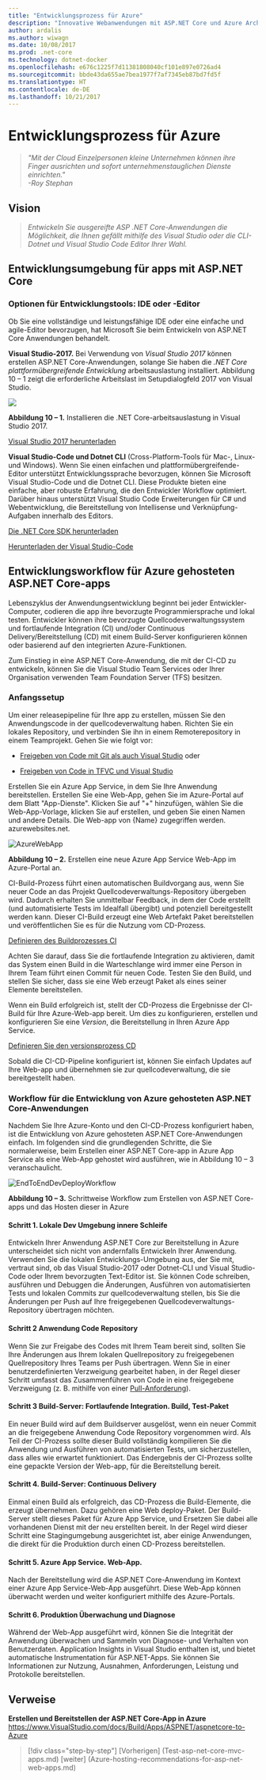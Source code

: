 ```yaml
---
title: "Entwicklungsprozess für Azure"
description: "Innovative Webanwendungen mit ASP.NET Core und Azure Architekt | Entwicklungsprozess für Azure"
author: ardalis
ms.author: wiwagn
ms.date: 10/08/2017
ms.prod: .net-core
ms.technology: dotnet-docker
ms.openlocfilehash: e676c1225f7d11381808040cf101e897e0726ad4
ms.sourcegitcommit: bbde43da655ae7bea1977f7af7345eb87bd7fd5f
ms.translationtype: HT
ms.contentlocale: de-DE
ms.lasthandoff: 10/21/2017
---
```

# <a name="development-process-for-azure"></a>Entwicklungsprozess für Azure

> _"Mit der Cloud Einzelpersonen kleine Unternehmen können ihre Finger ausrichten und sofort unternehmenstauglichen Dienste einrichten."_  
> _-Roy Stephan_

 ## <a name="vision"></a>Vision

> *Entwickeln Sie ausgereifte ASP .NET Core-Anwendungen die Möglichkeit, die Ihnen gefällt mithilfe des Visual Studio oder die CLI-Dotnet und Visual Studio Code Editor Ihrer Wahl.*

## <a name="development-environment-for-aspnet-core-apps"></a>Entwicklungsumgebung für apps mit ASP.NET Core

### <a name="development-tools-choices-ide-or-editor"></a>Optionen für Entwicklungstools: IDE oder -Editor

Ob Sie eine vollständige und leistungsfähige IDE oder eine einfache und agile-Editor bevorzugen, hat Microsoft Sie beim Entwickeln von ASP.NET Core Anwendungen behandelt.

**Visual Studio-2017.** Bei Verwendung von *Visual Studio 2017* können erstellen ASP.NET Core-Anwendungen, solange Sie haben die *.NET Core plattformübergreifende Entwicklung* arbeitsauslastung installiert. Abbildung 10 – 1 zeigt die erforderliche Arbeitslast im Setupdialogfeld 2017 von Visual Studio.

![](./media/image10-1.png)

**Abbildung 10 – 1.** Installieren die .NET Core-arbeitsauslastung in Visual Studio 2017.

[Visual Studio 2017 herunterladen](https://www.visualstudio.com/downloads/)

**Visual Studio-Code und Dotnet CLI** (Cross-Platform-Tools für Mac-, Linux- und Windows). Wenn Sie einen einfachen und plattformübergreifende-Editor unterstützt Entwicklungssprache bevorzugen, können Sie Microsoft Visual Studio-Code und die Dotnet CLI. Diese Produkte bieten eine einfache, aber robuste Erfahrung, die den Entwickler Workflow optimiert. Darüber hinaus unterstützt Visual Studio Code Erweiterungen für C\# und Webentwicklung, die Bereitstellung von Intellisense und Verknüpfung-Aufgaben innerhalb des Editors.

[Die .NET Core SDK herunterladen](https://www.microsoft.com/net/download/core)

[Herunterladen der Visual Studio-Code](https://code.visualstudio.com/download)



## <a name="development-workflow-for-azure-hosted-aspnet-core-apps"></a>Entwicklungsworkflow für Azure gehosteten ASP.NET Core-apps

Lebenszyklus der Anwendungsentwicklung beginnt bei jeder Entwickler-Computer, codieren die app ihre bevorzugte Programmiersprache und lokal testen. Entwickler können ihre bevorzugte Quellcodeverwaltungssystem und fortlaufende Integration (CI) und/oder Continuous Delivery/Bereitstellung (CD) mit einem Build-Server konfigurieren können oder basierend auf den integrierten Azure-Funktionen.

Zum Einstieg in eine ASP.NET Core-Anwendung, die mit der CI-CD zu entwickeln, können Sie die Visual Studio Team Services oder Ihrer Organisation verwenden Team Foundation Server (TFS) besitzen.

### <a name="initial-setup"></a>Anfangssetup

Um einer releasepipeline für Ihre app zu erstellen, müssen Sie den Anwendungscode in der quellcodeverwaltung haben. Richten Sie ein lokales Repository, und verbinden Sie ihn in einem Remoterepository in einem Teamprojekt. Gehen Sie wie folgt vor:

-   [Freigeben von Code mit Git als auch Visual Studio](https://www.visualstudio.com/docs/git/share-your-code-in-git-vs) oder

-   [Freigeben von Code in TFVC und Visual Studio](https://www.visualstudio.com/docs/tfvc/share-your-code-in-tfvc-vs)

Erstellen Sie ein Azure App Service, in dem Sie Ihre Anwendung bereitstellen. Erstellen Sie eine Web-App, gehen Sie im Azure-Portal auf dem Blatt "App-Dienste". Klicken Sie auf "+" hinzufügen, wählen Sie die Web-App-Vorlage, klicken Sie auf erstellen, und geben Sie einen Namen und andere Details. Die Web-app von {Name} zugegriffen werden. azurewebsites.net.

![AzureWebApp](./media/image10-2.png)

**Abbildung 10 – 2.** Erstellen eine neue Azure App Service Web-App im Azure-Portal an.

CI-Build-Prozess führt einen automatischen Buildvorgang aus, wenn Sie neuer Code an das Projekt Quellcodeverwaltungs-Repository übergeben wird. Dadurch erhalten Sie unmittelbar Feedback, in dem der Code erstellt (und automatisierte Tests im Idealfall übergibt) und potenziell bereitgestellt werden kann. Dieser CI-Build erzeugt eine Web Artefakt Paket bereitstellen und veröffentlichen Sie es für die Nutzung vom CD-Prozess.

[Definieren des Buildprozesses CI](https://www.visualstudio.com/docs/build/apps/aspnet/aspnetcore-to-azure#ci)

Achten Sie darauf, dass Sie die fortlaufende Integration zu aktivieren, damit das System einen Build in die Warteschlange wird immer eine Person in Ihrem Team führt einen Commit für neuen Code. Testen Sie den Build, und stellen Sie sicher, dass sie eine Web erzeugt Paket als eines seiner Elemente bereitstellen.

Wenn ein Build erfolgreich ist, stellt der CD-Prozess die Ergebnisse der CI-Build für Ihre Azure-Web-app bereit. Um dies zu konfigurieren, erstellen und konfigurieren Sie eine *Version*, die Bereitstellung in Ihren Azure App Service.

[Definieren Sie den versionsprozess CD](https://www.visualstudio.com/docs/build/apps/aspnet/aspnetcore-to-azure#cd)

Sobald die CI-CD-Pipeline konfiguriert ist, können Sie einfach Updates auf Ihre Web-app und übernehmen sie zur quellcodeverwaltung, die sie bereitgestellt haben.

### <a name="workflow-for-developing-azure-hosted-aspnet-core-applications"></a>Workflow für die Entwicklung von Azure gehosteten ASP.NET Core-Anwendungen

Nachdem Sie Ihre Azure-Konto und den CI-CD-Prozess konfiguriert haben, ist die Entwicklung von Azure gehosteten ASP.NET Core-Anwendungen einfach. Im folgenden sind die grundlegenden Schritte, die Sie normalerweise, beim Erstellen einer ASP.NET Core-app in Azure App Service als eine Web-App gehostet wird ausführen, wie in Abbildung 10 – 3 veranschaulicht.

![EndToEndDevDeployWorkflow](./media/image10-3.png)

**Abbildung 10 – 3.** Schrittweise Workflow zum Erstellen von ASP.NET Core-apps und das Hosten dieser in Azure

#### <a name="step-1-local-dev-environment-inner-loop"></a>Schritt 1. Lokale Dev Umgebung innere Schleife

Entwickeln Ihrer Anwendung ASP.NET Core zur Bereitstellung in Azure unterscheidet sich nicht von andernfalls Entwickeln Ihrer Anwendung. Verwenden Sie die lokalen Entwicklungs-Umgebung aus, der Sie mit, vertraut sind, ob das Visual Studio-2017 oder Dotnet-CLI und Visual Studio-Code oder Ihrem bevorzugten Text-Editor ist. Sie können Code schreiben, ausführen und Debuggen die Änderungen, Ausführen von automatisierten Tests und lokalen Commits zur quellcodeverwaltung stellen, bis Sie die Änderungen per Push auf Ihre freigegebenen Quellcodeverwaltungs-Repository übertragen möchten.

#### <a name="step-2-application-code-repository"></a>Schritt 2 Anwendung Code Repository

Wenn Sie zur Freigabe des Codes mit Ihrem Team bereit sind, sollten Sie Ihre Änderungen aus Ihrem lokalen Quellrepository zu freigegebenen Quellrepository Ihres Teams per Push übertragen. Wenn Sie in einer benutzerdefinierten Verzweigung gearbeitet haben, in der Regel dieser Schritt umfasst das Zusammenführen von Code in eine freigegebene Verzweigung (z. B. mithilfe von einer [Pull-Anforderung](https://www.visualstudio.com/docs/git/pull-requests)).

#### <a name="step-3-build-server-continuous-integration-build-test-package"></a>Schritt 3 Build-Server: Fortlaufende Integration. Build, Test-Paket

Ein neuer Build wird auf dem Buildserver ausgelöst, wenn ein neuer Commit an die freigegebene Anwendung Code Repository vorgenommen wird. Als Teil der CI-Prozess sollte dieser Build vollständig kompilieren Sie die Anwendung und Ausführen von automatisierten Tests, um sicherzustellen, dass alles wie erwartet funktioniert. Das Endergebnis der CI-Prozess sollte eine gepackte Version der Web-app, für die Bereitstellung bereit.

#### <a name="step-4-build-server-continuous-delivery"></a>Schritt 4. Build-Server: Continuous Delivery

Einmal einen Build als erfolgreich, das CD-Prozess die Build-Elemente, die erzeugt übernehmen. Dazu gehören eine Web deploy-Paket. Der Build-Server stellt dieses Paket für Azure App Service, und Ersetzen Sie dabei alle vorhandenen Dienst mit der neu erstellten bereit. In der Regel wird dieser Schritt eine Stagingumgebung ausgerichtet ist, aber einige Anwendungen, die direkt für die Produktion durch einen CD-Prozess bereitstellen.

#### <a name="step-5-azure-app-service-web-app"></a>Schritt 5. Azure App Service. Web-App.

Nach der Bereitstellung wird die ASP.NET Core-Anwendung im Kontext einer Azure App Service-Web-App ausgeführt. Diese Web-App können überwacht werden und weiter konfiguriert mithilfe des Azure-Portals.

#### <a name="step-6-production-monitoring-and-diagnostics"></a>Schritt 6. Produktion Überwachung und Diagnose

Während der Web-App ausgeführt wird, können Sie die Integrität der Anwendung überwachen und Sammeln von Diagnose- und Verhalten von Benutzerdaten. Application Insights in Visual Studio enthalten ist, und bietet automatische Instrumentation für ASP.NET-Apps. Sie können Sie Informationen zur Nutzung, Ausnahmen, Anforderungen, Leistung und Protokolle bereitstellen.

## <a name="references"></a>Verweise

**Erstellen und Bereitstellen der ASP.NET Core-App in Azure**  
<https://www.VisualStudio.com/docs/Build/Apps/ASPNET/aspnetcore-to-Azure>


>[!div class="step-by-step"]
[Vorherigen] (Test-asp-net-core-mvc-apps.md) [weiter] (Azure-hosting-recommendations-for-asp-net-web-apps.md)
